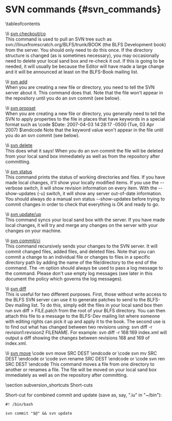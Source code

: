 SVN commands    {#svn_commands}
============

\tableofcontents

\li [svn checkout/co](http://svnbook.red-bean.com/nightly/en/svn.ref.svn.c.checkout.html) <br> This command is used to pull an SVN tree such as svn://linuxfromscratch.org/BLFS/trunk/BOOK (the BLFS Development book) from the server. You should only need to do this once. If the directory structure is changed (as is sometimes necessary), you may occasionally need to delete your local sand box and re-check it out. If this is going to be needed, it will usually be because the Editor will have made a large change and it will be announced at least on the BLFS-Book mailing list.

\li [svn add](http://svnbook.red-bean.com/nightly/en/svn.ref.svn.c.add.html) <br> When you are creating a new file or directory, you need to tell the SVN server about it. This command does that. Note that the file won't appear in the repository until you do an svn commit (see below).

\li [svn propset](http://svnbook.red-bean.com/nightly/en/svn.ref.svn.c.propset.html) <br> When you are creating a new file or directory, you generally need to tell the SVN to apply properties to the file in places that have keywords in a special format such as \code $Date: 2007-04-03 14:28:17 -0500 (Tue, 03 Apr 2007) $\endcode Note that the keyword value won't appear in the file until you do an svn commit (see below).

\li [svn delete](http://svnbook.red-bean.com/nightly/en/svn.ref.svn.c.delete.html) <br> This does what it says! When you do an svn commit the file will be deleted from your local sand box immediately as well as from the repository after committing.

\li [svn status](http://svnbook.red-bean.com/nightly/en/svn.ref.svn.c.status.html) <br> This command prints the status of working directories and files. If you have made local changes, it'll show your locally modified items. If you use the --verbose switch, it will show revision information on every item. With the --show-updates (-u) switch, it will show any server out-of-date information. <br> You should always do a manual svn status --show-updates before trying to commit changes in order to check that everything is OK and ready to go.

\li [svn update/up](http://svnbook.red-bean.com/nightly/en/svn.ref.svn.c.update.html) <br> This command syncs your local sand box with the server. If you have made local changes, it will try and merge any changes on the server with your changes on your machine.

\li [svn commit/ci](http://svnbook.red-bean.com/nightly/en/svn.ref.svn.c.commit.html) <br> This command recursively sends your changes to the SVN server. It will commit changed files, added files, and deleted files. Note that you can commit a change to an individual file or changes to files in a specific directory path by adding the name of the file/directory to the end of the command. The -m option should always be used to pass a log message to the command. Please don't use empty log messages (see later in this document the policy which governs the log messages).

\li [svn diff](http://svnbook.red-bean.com/nightly/en/svn.ref.svn.c.diff.html) <br> This is useful for two different purposes. First, those without write access to the BLFS SVN server can use it to generate patches to send to the BLFS-Dev mailing list. To do this, simply edit the files in your local sand box then run svn diff > FILE.patch from the root of your BLFS directory. You can then attach this file to a message to the BLFS-Dev mailing list where someone with editing rights can pick it up and apply it to the book. The second use is to find out what has changed between two revisions using: svn diff -r revision1:revision2 FILENAME. For example: svn diff -r 168:169 index.xml will output a diff showing the changes between revisions 168 and 169 of index.xml.

\li [svn move](http://svnbook.red-bean.com/nightly/en/svn.ref.svn.c.move.html) \code svn move SRC DEST \endcode or \code svn mv SRC DEST \endcode or \code svn rename SRC DEST \endcode or \code svn ren SRC DEST \endcode This command moves a file from one directory to another or renames a file. The file will be moved on your local sand box immediately as well as on the repository after committing.

\section subversion_shortcuts Short-cuts

Short-cut for combined commit and update (save as, say, ".iu" in "~/bin"):

~~~~
#! /bin/bash

svn commit "$@" && svn update
~~~~
